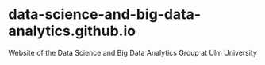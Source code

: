 # data-science-and-big-data-analytics.github.io
Website of the Data Science and Big Data Analytics Group at Ulm University
